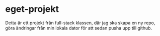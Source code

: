# eget-projekt
Detta är ett projekt från full-stack klassen, där jag ska skapa en ny repo, göra ändringar från min lokala dator för att sedan pusha upp till github.
